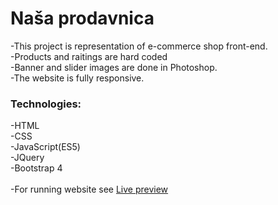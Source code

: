 # Naša prodavnica
-This project is representation of e-commerce shop front-end.<br>
-Products and raitings are hard coded<br>
-Banner and slider images are done in Photoshop.<br>
-The website is fully responsive.<br>

### Technologies:
-HTML<br>
-CSS<br>
-JavaScript(ES5)<br>
-JQuery<br>
-Bootstrap 4<br>
<br>
-For running website see [Live preview](https://nemanja997.github.io/)<br>
